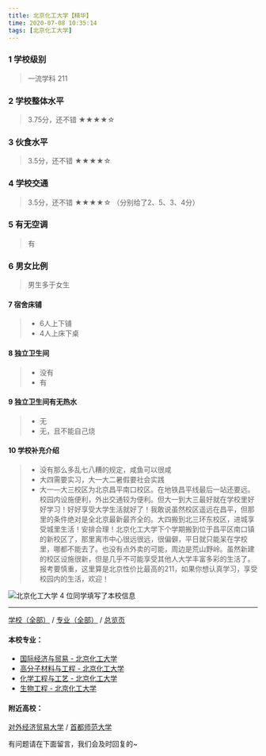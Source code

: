 ```yaml
---
title: 北京化工大学【精华】
time: 2020-07-08 10:35:14
tags: [北京化工大学]
---
```

### 1 学校级别
> 一流学科 211


### 2 学校整体水平
> 3.75分，还不错
★★★★☆



### 3 伙食水平
> 3.5分，还不错
★★★★☆



### 4 学校交通
> 3.5分，还不错
★★★★☆
（分别给了2、5、3、4分）



### 5 有无空调
> 有


### 6 男女比例
> 男生多于女生


#### 7 宿舍床铺
> - 6人上下铺
> - 4人上床下桌
 

#### 8 独立卫生间
> - 没有
> - 有


#### 9 独立卫生间有无热水
> - 无
> - 无，且不能自己烧

#### 10 学校补充介绍
> - 没有那么多乱七八糟的规定，咸鱼可以很咸
  
> - 大四需要实习，大一大二暑假要社会实践
  
> - 大一—大三校区为北京昌平南口校区。在地铁昌平线最后一站还要远。校园内设施便利，外出交通较为便利。但大一到大三最好就在学校里好好学习！好好享受大学生活就好了！我敢说虽然校区遥远在昌平，但那里的条件绝对是全北京最新最齐全的。大四搬到北三环东校区，进城享受城里生活！安排合理！北京化工大学下个学期搬到位于昌平区南口镇的新校区了，那里离市中心很远很远，很偏僻，平日就只能呆在学校里，哪都不能去了。也没有点外卖的可能，周边是荒山野岭。虽然新建的校区设施很新，但是几乎不可能享受其他人大学丰富多彩的生活了。报考要慎重，这里算是北京性价比最高的211，如果你想认真学习，享受校园内的生活，欢迎！



![北京化工大学](http://upload-images.jianshu.io/upload_images/6510336-9d0746fa422a3856.jpg?imageMogr2/auto-orient/strip%7CimageView2/2/w/1240)
4 位同学填写了本校信息
***
[学校（全部）](https://univgo.github.io/2020/07/09/学校汇总页) / [专业（全部）](https://univgo.github.io/2020/07/09/专业汇总页) / [总览页](https://univgo.github.io/2020/07/09/总览)
#### 本校专业：
- [国际经济与贸易 - 北京化工大学](https://univgo.github.io/2020/07/08/国际经济与贸易%20-%20北京化工大学)
- [高分子材料与工程 - 北京化工大学](https://univgo.github.io/2020/07/08/高分子材料与工程%20-%20北京化工大学)
- [化学工程与工艺 - 北京化工大学](https://univgo.github.io/2020/07/08/27057f73c283 )
- [生物工程 - 北京化工大学](https://univgo.github.io/2020/07/08/生物工程%20-%20北京化工大学)

#### 附近高校：
[对外经济贸易大学](https://univgo.github.io/2020/07/08/对外经济贸易大学) / [首都师范大学](https://univgo.github.io/2020/07/08/首都师范大学)


有问题请在下面留言，我们会及时回复的~
